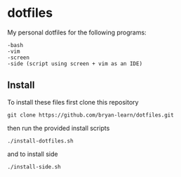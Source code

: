 dotfiles
========

My personal dotfiles for the following programs:

	-bash
	-vim
	-screen
	-side (script using screen + vim as an IDE)

Install
-------

To install these files first clone this repository

	git clone https://github.com/bryan-learn/dotfiles.git

then run the provided install scripts

	./install-dotfiles.sh

and to install side

	./install-side.sh	
